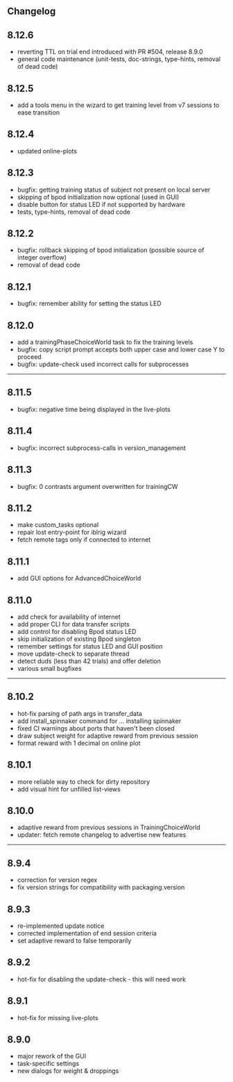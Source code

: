 Changelog
---------

8.12.6
------
* reverting TTL on trial end introduced with PR #504, release 8.9.0
* general code maintenance (unit-tests, doc-strings, type-hints, removal of dead code) 

8.12.5
------
* add a tools menu in the wizard to get training level from v7 sessions to ease transition

8.12.4
------
* updated online-plots

8.12.3
------
* bugfix: getting training status of subject not present on local server
* skipping of bpod initialization now optional (used in GUI)
* disable button for status LED if not supported by hardware
* tests, type-hints, removal of dead code

8.12.2
------
* bugfix: rollback skipping of bpod initialization (possible source of integer overflow)
* removal of dead code

8.12.1
------
* bugfix: remember ability for setting the status LED

8.12.0
------
* add a trainingPhaseChoiceWorld task to fix the training levels
* bugfix: copy script prompt accepts both upper case and lower case Y to proceed
* bugfix: update-check used incorrect calls for subprocesses

-------------------------------

8.11.5
------
* bugfix: negative time being displayed in the live-plots

8.11.4
------
* bugfix: incorrect subprocess-calls in version_management

8.11.3
------
* bugfix: 0 contrasts argument overwritten for trainingCW

8.11.2
------
* make custom_tasks optional
* repair lost entry-point for iblrig wizard
* fetch remote tags only if connected to internet

8.11.1
------
* add GUI options for AdvancedChoiceWorld

8.11.0
------
* add check for availability of internet
* add proper CLI for data transfer scripts
* add control for disabling Bpod status LED
* skip initialization of existing Bpod singleton
* remember settings for status LED and GUI position
* move update-check to separate thread 
* detect duds (less than 42 trials) and offer deletion
* various small bugfixes

-------------------------------

8.10.2
------
* hot-fix parsing of path args in transfer_data
* add install_spinnaker command for ... installing spinnaker
* fixed CI warnings about ports that haven't been closed
* draw subject weight for adaptive reward from previous session
* format reward with 1 decimal on online plot

8.10.1
------
* more reliable way to check for dirty repository
* add visual hint for unfilled list-views

8.10.0
------
* adaptive reward from previous sessions in TrainingChoiceWorld
* updater: fetch remote changelog to advertise new features

-------------------------------

8.9.4
-----
* correction for version regex
* fix version strings for compatibility with packaging.version

8.9.3
-----
* re-implemented update notice
* corrected implementation of end session criteria
* set adaptive reward to false temporarily

8.9.2
-----
* hot-fix for disabling the update-check - this will need work

8.9.1
-----
* hot-fix for missing live-plots

8.9.0
-----
* major rework of the GUI
* task-specific settings
* new dialogs for weight & droppings
